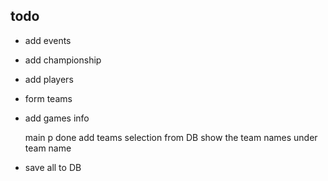 ## todo


+ add events
+ add championship

+ add players
+ form teams

+ add games info

    main p done
    add teams selection from DB
    show the team names under team name

+ save all to DB
